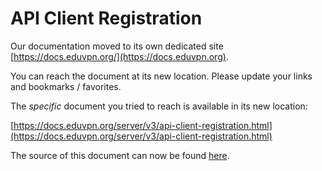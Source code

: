 # API Client Registration
    
Our documentation moved to its own dedicated site 
[https://docs.eduvpn.org/](https://docs.eduvpn.org).

You can reach the document at its new location. Please update your links and 
bookmarks / favorites.

The _specific_ document you tried to reach is available in its new location:

[https://docs.eduvpn.org/server/v3/api-client-registration.html](https://docs.eduvpn.org/server/v3/api-client-registration.html)

The source of this document can now be found [here](https://codeberg.org/eduVPN/documentation/src/branch/v3/api-client-registration.md).
